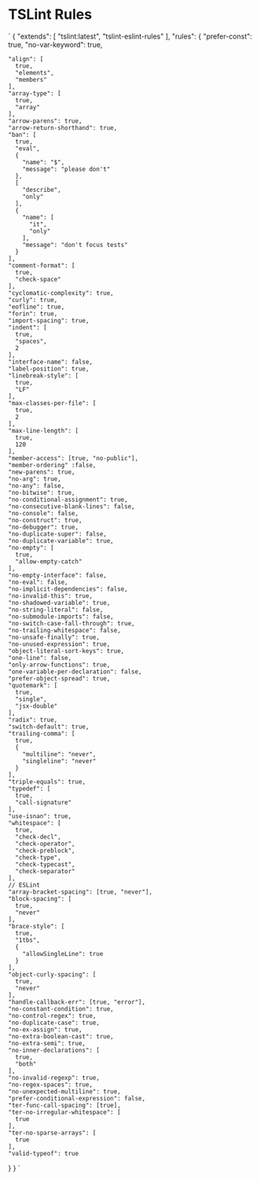 # TSLint Rules

` { "extends": [ "tslint:latest", "tslint-eslint-rules" ], "rules": {
"prefer-const": true, "no-var-keyword": true,

    "align": [
      true,
      "elements",
      "members"
    ],
    "array-type": [
      true,
      "array"
    ],
    "arrow-parens": true,
    "arrow-return-shorthand": true,
    "ban": [
      true,
      "eval",
      {
        "name": "$",
        "message": "please don't"
      },
      [
        "describe",
        "only"
      ],
      {
        "name": [
          "it",
          "only"
        ],
        "message": "don't focus tests"
      }
    ],
    "comment-format": [
      true,
      "check-space"
    ],
    "cyclomatic-complexity": true,
    "curly": true,
    "eofline": true,
    "forin": true,
    "import-spacing": true,
    "indent": [
      true,
      "spaces",
      2
    ],
    "interface-name": false,
    "label-position": true,
    "linebreak-style": [
      true,
      "LF"
    ],
    "max-classes-per-file": [
      true,
      2
    ],
    "max-line-length": [
      true,
      120
    ],
    "member-access": [true, "no-public"],
    "member-ordering" :false,
    "new-parens": true,
    "no-arg": true,
    "no-any": false,
    "no-bitwise": true,
    "no-conditional-assignment": true,
    "no-consecutive-blank-lines": false,
    "no-console": false,
    "no-construct": true,
    "no-debugger": true,
    "no-duplicate-super": false,
    "no-duplicate-variable": true,
    "no-empty": [
      true,
      "allow-empty-catch"
    ],
    "no-empty-interface": false,
    "no-eval": false,
    "no-implicit-dependencies": false,
    "no-invalid-this": true,
    "no-shadowed-variable": true,
    "no-string-literal": false,
    "no-submodule-imports": false,
    "no-switch-case-fall-through": true,
    "no-trailing-whitespace": false,
    "no-unsafe-finally": true,
    "no-unused-expression": true,
    "object-literal-sort-keys": true,
    "one-line": false,
    "only-arrow-functions": true,
    "one-variable-per-declaration": false,
    "prefer-object-spread": true,
    "quotemark": [
      true,
      "single",
      "jsx-double"
    ],
    "radix": true,
    "switch-default": true,
    "trailing-comma": [
      true,
      {
        "multiline": "never",
        "singleline": "never"
      }
    ],
    "triple-equals": true,
    "typedef": [
      true,
      "call-signature"
    ],
    "use-isnan": true,
    "whitespace": [
      true,
      "check-decl",
      "check-operator",
      "check-preblock",
      "check-type",
      "check-typecast",
      "check-separator"
    ],
    // ESLint
    "array-bracket-spacing": [true, "never"],
    "block-spacing": [
      true,
      "never"
    ],
    "brace-style": [
      true,
      "1tbs",
      {
        "allowSingleLine": true
      }
    ],
    "object-curly-spacing": [
      true,
      "never"
    ],
    "handle-callback-err": [true, "error"],
    "no-constant-condition": true,
    "no-control-regex": true,
    "no-duplicate-case": true,
    "no-ex-assign": true,
    "no-extra-boolean-cast": true,
    "no-extra-semi": true,
    "no-inner-declarations": [
      true,
      "both"
    ],
    "no-invalid-regexp": true,
    "no-regex-spaces": true,
    "no-unexpected-multiline": true,
    "prefer-conditional-expression": false,
    "ter-func-call-spacing": [true],
    "ter-no-irregular-whitespace": [
      true
    ],
    "ter-no-sparse-arrays": [
      true
    ],
    "valid-typeof": true

} } `
